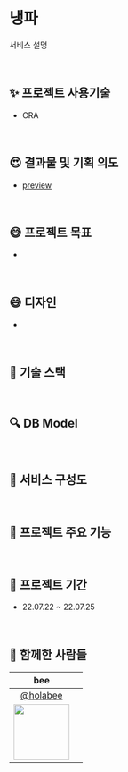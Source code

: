 # 냉파

서비스 설명

<br>

## :sparkles: 프로젝트 사용기술

-   CRA

<br>

## :heart_eyes: 결과물 및 기획 의도

-   [preview]()

<br>

## :sweat_smile: 프로젝트 목표

-

<br>

## :sweat_smile: 디자인

-

<br>

## :rocket: 기술 스택

<br>

## :mag: DB Model

<br>

## :monocle_face: 서비스 구성도

<br>

## :monocle_face: 프로젝트 주요 기능

<br>

## :calendar: 프로젝트 기간

-   22.07.22 ~ 22.07.25

<br>

## :construction_worker: 함께한 사람들

|                                  bee                                  |     |
| :-------------------------------------------------------------------: | :-: |
|                [@holabee](https://github.com/holabee)                 |     |
| <img src="https://avatars.githubusercontent.com/holabee" width="100"> |     |
